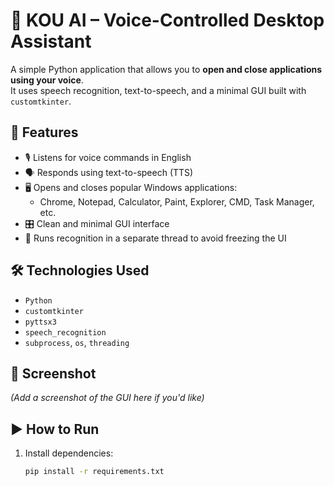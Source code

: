 # 🧠 KOU AI – Voice-Controlled Desktop Assistant

A simple Python application that allows you to **open and close applications using your voice**.  
It uses speech recognition, text-to-speech, and a minimal GUI built with `customtkinter`.

## 🚀 Features

- 🎙️ Listens for voice commands in English
- 🗣️ Responds using text-to-speech (TTS)
- 🖥️ Opens and closes popular Windows applications:
  - Chrome, Notepad, Calculator, Paint, Explorer, CMD, Task Manager, etc.
- 🎛️ Clean and minimal GUI interface
- 🧵 Runs recognition in a separate thread to avoid freezing the UI

## 🛠️ Technologies Used

- `Python`
- `customtkinter`
- `pyttsx3`
- `speech_recognition`
- `subprocess`, `os`, `threading`

## 📸 Screenshot

*(Add a screenshot of the GUI here if you'd like)*

## ▶️ How to Run

1. Install dependencies:
   ```bash
   pip install -r requirements.txt
